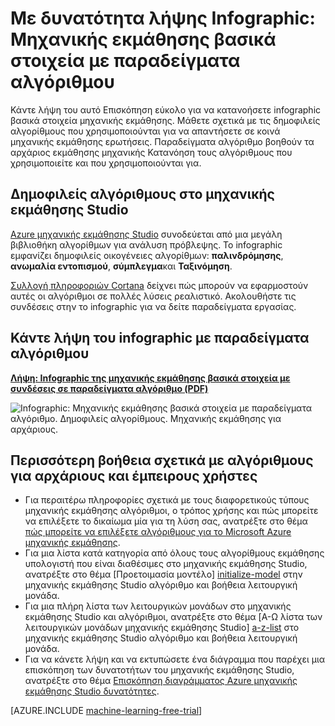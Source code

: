 <properties
    pageTitle="Infographic: Βασικά στοιχεία εκμάθησης - παραδείγματα αλγόριθμο υπολογιστή | Microsoft Azure"
    description="Επισκόπηση εύκολο για να κατανοήσετε μηχανικής εκμάθησης βασικά περιλαμβάνει παραδείγματα αλγόριθμο. Η δυνατότητα λήψης infographic καλύπτει τα περισσότερα μηχανικής εκμάθησης ερωτήσεις."
    keywords="βασικά στοιχεία μηχανικής εκμάθησης, αλγόριθμο παραδείγματα, υπολογιστή εκμάθησης για αρχάριους, μηχανικής εκμάθησης ερωτήσεις, δημοφιλείς αλγόριθμοι, αλγόριθμο infographic"
    services="machine-learning"
    documentationCenter=""
    authors="garyericson"
    manager="jhubbard"
    editor="cgronlun"/>

<tags
    ms.service="machine-learning"
    ms.workload="data-services"
    ms.tgt_pltfrm="na"
    ms.devlang="na"
    ms.topic="article"
    ms.date="08/19/2016"
    ms.author="garye" />


# <a name="downloadable-infographic-machine-learning-basics-with-algorithm-examples"></a>Με δυνατότητα λήψης Infographic: Μηχανικής εκμάθησης βασικά στοιχεία με παραδείγματα αλγόριθμου

Κάντε λήψη του αυτό Επισκόπηση εύκολο για να κατανοήσετε infographic βασικά στοιχεία μηχανικής εκμάθησης. Μάθετε σχετικά με τις δημοφιλείς αλγορίθμους που χρησιμοποιούνται για να απαντήσετε σε κοινά μηχανικής εκμάθησης ερωτήσεις. Παραδείγματα αλγόριθμο βοηθούν τα αρχάριος εκμάθησης μηχανικής Κατανόηση τους αλγόριθμους που χρησιμοποιείτε και που χρησιμοποιούνται για.

## <a name="popular-algorithms-in-machine-learning-studio"></a>Δημοφιλείς αλγόριθμους στο μηχανικής εκμάθησης Studio

[Azure μηχανικής εκμάθησης Studio](https://studio.azureml.net/) συνοδεύεται από μια μεγάλη βιβλιοθήκη αλγορίθμων για ανάλυση πρόβλεψης. Το infographic εμφανίζει δημοφιλείς οικογένειες αλγορίθμων: **παλινδρόμησης**, **ανωμαλία εντοπισμού**, **σύμπλεγμα**και **Ταξινόμηση**.

[Συλλογή πληροφοριών Cortana](https://gallery.cortanaintelligence.com/) δείχνει πώς μπορούν να εφαρμοστούν αυτές οι αλγόριθμοι σε πολλές λύσεις ρεαλιστικό. Ακολουθήστε τις συνδέσεις στην το infographic για να δείτε παραδείγματα εργασίας.

## <a name="download-the-infographic-with-algorithm-examples"></a>Κάντε λήψη του infographic με παραδείγματα αλγόριθμου

**[Λήψη: Infographic της μηχανικής εκμάθησης βασικά στοιχεία με συνδέσεις σε παραδείγματα αλγόριθμο (PDF)](http://download.microsoft.com/download/0/5/A/05AE6B94-E688-403E-90A5-6035DBE9EEC5/machine-learning-basics-infographic-with-algorithm-examples.pdf)**


![Infographic: Μηχανικής εκμάθησης βασικά στοιχεία με παραδείγματα αλγόριθμο. Δημοφιλείς αλγορίθμους. Μηχανικής εκμάθησης για αρχάριους.](./media/machine-learning-basics-infographic-with-algorithm-examples/machine-learning-basics-infographic-with-algorithm-examples.png)

## <a name="more-help-with-algorithms-for-beginners-and-advanced-users"></a>Περισσότερη βοήθεια σχετικά με αλγόριθμους για αρχάριους και έμπειρους χρήστες

* Για περαιτέρω πληροφορίες σχετικά με τους διαφορετικούς τύπους μηχανικής εκμάθησης αλγόριθμοι, ο τρόπος χρήσης και πώς μπορείτε να επιλέξετε το δικαίωμα μία για τη λύση σας, ανατρέξτε στο θέμα [πώς μπορείτε να επιλέξετε αλγόριθμους για το Microsoft Azure μηχανικής εκμάθησης](machine-learning-algorithm-choice.md).
* Για μια λίστα κατά κατηγορία από όλους τους αλγορίθμους εκμάθησης υπολογιστή που είναι διαθέσιμες στο μηχανικής εκμάθησης Studio, ανατρέξτε στο θέμα [Προετοιμασία μοντέλο] [ initialize-model] στην μηχανικής εκμάθησης Studio αλγόριθμο και βοήθεια λειτουργική μονάδα.
* Για μια πλήρη λίστα των λειτουργικών μονάδων στο μηχανικής εκμάθησης Studio και αλγόριθμοι, ανατρέξτε στο θέμα [A-Ω λίστα των λειτουργικών μονάδων μηχανικής εκμάθησης Studio] [ a-z-list] στο μηχανικής εκμάθησης Studio αλγόριθμο και βοήθεια λειτουργική μονάδα.
* Για να κάνετε λήψη και να εκτυπώσετε ένα διάγραμμα που παρέχει μια επισκόπηση των δυνατοτήτων του μηχανικής εκμάθησης Studio, ανατρέξτε στο θέμα [Επισκόπηση διαγράμματος Azure μηχανικής εκμάθησης Studio δυνατότητες](machine-learning-studio-overview-diagram.md).


[AZURE.INCLUDE [machine-learning-free-trial](../../includes/machine-learning-free-trial.md)]


<!-- Module References -->
[a-z-list]: https://msdn.microsoft.com/library/azure/dn906033.aspx
[initialize-model]: https://msdn.microsoft.com/library/azure/0c67013c-bfbc-428b-87f3-f552d8dd41f6/
[k-means-clustering]: https://msdn.microsoft.com/library/azure/5049a09b-bd90-4c4e-9b46-7c87e3a36810/
[one-vs-all-multiclass]: https://msdn.microsoft.com/library/azure/7191efae-b4b1-4d03-a6f8-7205f87be664/
